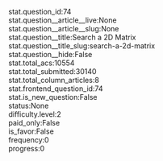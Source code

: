 stat.question_id:74  
stat.question__article__live:None  
stat.question__article__slug:None  
stat.question__title:Search a 2D Matrix  
stat.question__title_slug:search-a-2d-matrix  
stat.question__hide:False  
stat.total_acs:10554  
stat.total_submitted:30140  
stat.total_column_articles:8  
stat.frontend_question_id:74  
stat.is_new_question:False  
status:None  
difficulty.level:2  
paid_only:False  
is_favor:False  
frequency:0  
progress:0  
